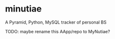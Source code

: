 minutiae
========

A Pyramid, Python, MySQL tracker of personal BS

TODO: maybe rename this AApp/repo to MyNutiae?
